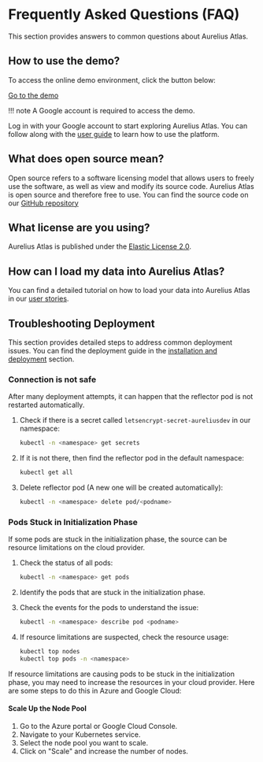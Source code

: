 # Frequently Asked Questions (FAQ)

This section provides answers to common questions about Aurelius Atlas.

## How to use the demo?

To access the online demo environment, click the button below:

<a class="btn btn-success" href="https://aureliusdev.westeurope.cloudapp.azure.com/demo/atlas/">Go to the demo</a>

!!! note
    A Google account is required to access the demo.

Log in with your Google account to start exploring Aurelius Atlas. You can follow along with the [user guide](./user-stories.md#data-discovery)
to learn how to use the platform.

## What does open source mean?

Open source refers to a software licensing model that allows users to freely use the software, as well as view
and modify its source code. Aurelius Atlas is open source and therefore free to use. You can find the source code
on our [GitHub repository](https://github.com/aureliusenterprise/aurelius)

## What license are you using?

Aurelius Atlas is published under the [Elastic License 2.0](https://www.elastic.co/licensing/elastic-license).

## How can I load my data into Aurelius Atlas?

You can find a detailed tutorial on how to load your data into Aurelius Atlas in our
[user stories](./user-stories.md#building-the-data-governance-model).

## Troubleshooting Deployment

This section provides detailed steps to address common deployment issues. You can find the deployment guide in
the [installation and deployment](./installation-and-deployment.md) section.

### Connection is not safe

After many deployment attempts, it can happen that the reflector pod is not restarted automatically.

1. Check if there is a secret called `letsencrypt-secret-aureliusdev` in our namespace:

    ```bash
    kubectl -n <namespace> get secrets
    ```

2. If it is not there, then find the reflector pod in the default namespace:

    ```bash
    kubectl get all
    ```

3. Delete reflector pod (A new one will be created automatically):

    ```bash
    kubectl -n <namespace> delete pod/<podname>
    ```

### Pods Stuck in Initialization Phase

If some pods are stuck in the initialization phase, the source can be resource limitations on the cloud provider.

1. Check the status of all pods:

    ```bash
    kubectl -n <namespace> get pods
    ```

2. Identify the pods that are stuck in the initialization phase.

3. Check the events for the pods to understand the issue:

    ```bash
    kubectl -n <namespace> describe pod <podname>
    ```

4. If resource limitations are suspected, check the resource usage:

    ```bash
    kubectl top nodes
    kubectl top pods -n <namespace>
    ```

If resource limitations are causing pods to be stuck in the initialization phase,
you may need to increase the resources in your cloud provider.
Here are some steps to do this in Azure and Google Cloud:

#### Scale Up the Node Pool

1. Go to the Azure portal or Google Cloud Console.
2. Navigate to your Kubernetes service.
3. Select the node pool you want to scale.
4. Click on "Scale" and increase the number of nodes.
